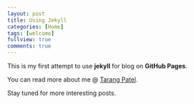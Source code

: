 ```yaml
---
layout: post
title: Using Jekyll
categories: [Home]
tags: [welcome]
fullview: true
comments: true
---
```


This is my first attempt to use **jekyll** for blog on **GitHub Pages**.  

You can read more about me @ [Tarang Patel](https://ca.linkedin.com/in/tarangspatel
).

Stay tuned for more interesting posts.